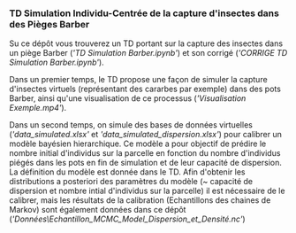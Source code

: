 ### TD Simulation Individu-Centrée de la capture d'insectes dans des Pièges Barber

Su ce dépôt vous trouverez un TD portant sur la capture des insectes dans un piège Barber (*'TD Simulation Barber.ipynb'*) et son corrigé (*'CORRIGE TD Simulation Barber.ipynb'*). 

Dans un premier temps, le TD propose une façon de simuler la capture d'insectes virtuels (représentant des cararbes par exemple) dans des pots Barber, ainsi qu'une visualisation de ce processus (*'Visualisation Exemple.mp4'*). 

Dans un second temps, on simule des bases de données virtuelles (*'data_simulated.xlsx'* et *'data_simulated_dispersion.xlsx'*) pour calibrer un modèle bayésien hierarchique. Ce modèle a pour objectif de prédire le nombre initial d'individus sur la parcelle en fonction du nombre d'individus piégés dans les pots en fin de simulation et de leur capacité de dispersion. La définition du modèle est donnée dans le TD. Afin d'obtenir les distributions a posteriori des paramètres du modèle (~ capacité de dispersion et nombre intial d'individus sur la parcelle) il est nécessaire de le calibrer, mais les résultats de la calibration (Echantillons des chaines de Markov) sont également données dans ce dépôt (*'Données\Echantillon_MCMC_Model_Dispersion_et_Densité.nc'*) 
